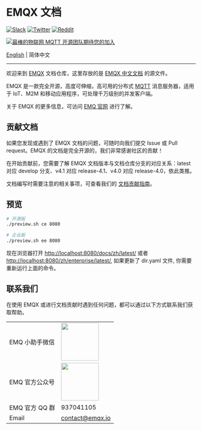 # EMQX 文档

[![Slack](https://img.shields.io/badge/Slack-EMQ-39AE85?logo=slack)](https://slack-invite.emqx.io/)
[![Twitter](https://img.shields.io/badge/Twitter-EMQ-1DA1F2?logo=twitter)](https://twitter.com/EMQTech)
[![Reddit](https://img.shields.io/badge/Reddit-EMQX-orange?logo=reddit)](https://www.reddit.com/r/emqx/)

[![最棒的物联网 MQTT 开源团队期待您的加入](https://static.emqx.net/images/github_readme_cn_bg.png)](https://careers.emqx.cn/)

[English](./README.md) | 简体中文

---

欢迎来到 [EMQX](https://github.com/emqx/emqx) 文档仓库，这里存放的是 [EMQX 中文文档]( https://docs.emqx.cn/cn/broker/latest/) 的源文件。

EMQX 是一款完全开源，高度可伸缩，高可用的分布式 [MQTT](https://www.emqx.com/zh/mqtt) 消息服务器，适用于 IoT、M2M 和移动应用程序，可处理千万级别的并发客户端。

关于 EMQX 的更多信息，可访问 [EMQ 官网](https://www.emqx.com/zh) 进行了解。


## 贡献文档

如果您发现或遇到了 EMQX 文档的问题，可随时向我们提交 Issue 或 Pull request。EMQX 的文档是完全开源的，我们非常感谢社区的贡献！

在开始贡献前，您需要了解 EMQX 文档版本与文档仓库分支的对应关系：latest 对应 develop 分支、v4.1 对应 release-4.1、v4.0 对应 release-4.0，依此类推。

文档编写时需要注意的相关事项，可查看我们的 [文档贡献指南](./CONTRIBUTING-CN.md)。

## 预览

```sh
# 开源版
./preview.sh ce 8080

# 企业版
./preview.sh ee 8080
```

现在浏览器打开 <http://localhost:8080/docs/zh/latest/> 或者 <http://localhost:8080/zh/enterprise/latest/>, 如果更新了 dir.yaml 文件, 你需要重新运行上面的命令。

## 联系我们

在使用 EMQX 或进行文档贡献时遇到任何问题，都可以通过以下方式联系我们获取帮助。

<table>
  <tbody>
    <tr>
      <td>EMQ 小助手微信</td>
      <td><img src="./assets/wechat.png" width=100 /></td>
    </tr>
    <tr>
      <td>EMQ 官方公众号</td>
      <td><img src="./assets/wx_qr_code.png" width="100" /></td>
    </tr>
    <tr>
      <td>EMQ 官方 QQ 群</td>
      <td>937041105</td>
    </tr>
    <tr>
      <td>Email</td>
      <td><a href="mailto:contact@emqx.io">contact@emqx.io</a></td>
    </tr>
  <tbody>
<table>
